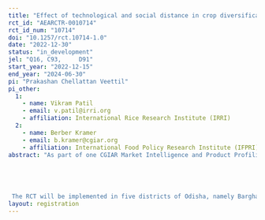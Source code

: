 ```yaml
---
title: "Effect of technological and social distance in crop diversification and variety adoption"
rct_id: "AEARCTR-0010714"
rct_id_num: "10714"
doi: "10.1257/rct.10714-1.0"
date: "2022-12-30"
status: "in_development"
jel: "Q16, C93, 	D91"
start_year: "2022-12-15"
end_year: "2024-06-30"
pi: "Prakashan Chellattan Veettil"
pi_other:
  1:
    - name: Vikram Patil
    - email: v.patil@irri.org
    - affiliation: International Rice Research Institute (IRRI)
  2:
    - name: Berber Kramer
    - email: b.kramer@cgiar.org
    - affiliation: International Food Policy Research Institute (IFPRI)
abstract: "As part of one CGIAR Market Intelligence and Product Profiling Initiative, the study focusses on providing behavioral intelligence to farmers for promoting new products, influence farmers for variety replacement and product substitution.  The project examines whether seed trial pack, and mechanical sowing interventions change farmer's adoption of improved variety and diversify their crops. We additionally examine if the technological (TD) and social distances (SD) act as barriers for crop choices and diversification.  An RCT on diversification is planned during winter season in Odisha, India for groundnut and green-gram. Green gram variety of Virat and Shikha; and Kaderi 66 and Dharni for groundnut will be used. The sample size for the trial packs will be 400 in case of green gram and 200 for groundnut. 0.5 acres of land size will be covered under the trial packs. The seed rate for green-gram is 10kg/acre and for groundnut is 75kg/acre. 


 The RCT will be implemented in five districts of Odisha, namely Barghar, Kalahandi, Mayurbhanj, Puri, and Ganjam."
layout: registration
---
```


